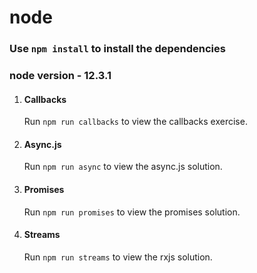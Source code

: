 # node

### Use `npm install` to install the dependencies

### node version - 12.3.1

1. #### Callbacks

    Run `npm run callbacks` to view the callbacks exercise. 

2. #### Async.js

    Run `npm run async` to view the async.js solution.

3. #### Promises

    Run `npm run promises` to view the promises solution.

4. #### Streams

    Run `npm run streams` to view the rxjs solution.
